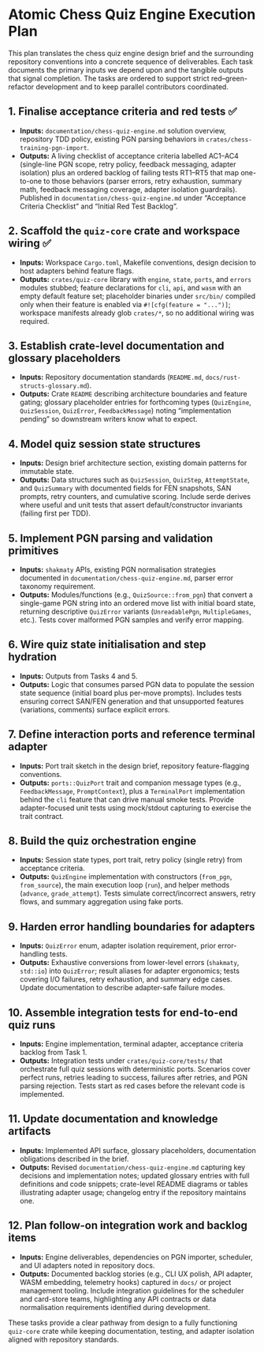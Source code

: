 # Atomic Chess Quiz Engine Execution Plan

This plan translates the chess quiz engine design brief and the surrounding repository conventions into a concrete sequence of deliverables. Each task documents the primary inputs we depend upon and the tangible outputs that signal completion. The tasks are ordered to support strict red–green-refactor development and to keep parallel contributors coordinated.

## 1. Finalise acceptance criteria and red tests ✅
- **Inputs:** `documentation/chess-quiz-engine.md` solution overview, repository TDD policy, existing PGN parsing behaviors in `crates/chess-training-pgn-import`.
- **Outputs:** A living checklist of acceptance criteria labelled AC1–AC4 (single-line PGN scope, retry policy, feedback messaging, adapter isolation) plus an ordered backlog of failing tests RT1–RT5 that map one-to-one to those behaviors (parser errors, retry exhaustion, summary math, feedback messaging coverage, adapter isolation guardrails). Published in `documentation/chess-quiz-engine.md` under “Acceptance Criteria Checklist” and “Initial Red Test Backlog”.

## 2. Scaffold the `quiz-core` crate and workspace wiring ✅
- **Inputs:** Workspace `Cargo.toml`, Makefile conventions, design decision to host adapters behind feature flags.
- **Outputs:** `crates/quiz-core` library with `engine`, `state`, `ports`, and `errors` modules stubbed; feature declarations for `cli`, `api`, and `wasm` with an empty default feature set; placeholder binaries under `src/bin/` compiled only when their feature is enabled via `#![cfg(feature = "...")]`; workspace manifests already glob `crates/*`, so no additional wiring was required.

## 3. Establish crate-level documentation and glossary placeholders
- **Inputs:** Repository documentation standards (`README.md`, `docs/rust-structs-glossary.md`).
- **Outputs:** Crate `README` describing architecture boundaries and feature gating; glossary placeholder entries for forthcoming types (`QuizEngine`, `QuizSession`, `QuizError`, `FeedbackMessage`) noting “implementation pending” so downstream writers know what to expect.

## 4. Model quiz session state structures
- **Inputs:** Design brief architecture section, existing domain patterns for immutable state.
- **Outputs:** Data structures such as `QuizSession`, `QuizStep`, `AttemptState`, and `QuizSummary` with documented fields for FEN snapshots, SAN prompts, retry counters, and cumulative scoring. Include serde derives where useful and unit tests that assert default/constructor invariants (failing first per TDD).

## 5. Implement PGN parsing and validation primitives
- **Inputs:** `shakmaty` APIs, existing PGN normalisation strategies documented in `documentation/chess-quiz-engine.md`, parser error taxonomy requirement.
- **Outputs:** Modules/functions (e.g., `QuizSource::from_pgn`) that convert a single-game PGN string into an ordered move list with initial board state, returning descriptive `QuizError` variants (`UnreadablePgn`, `MultipleGames`, etc.). Tests cover malformed PGN samples and verify error mapping.

## 6. Wire quiz state initialisation and step hydration
- **Inputs:** Outputs from Tasks 4 and 5.
- **Outputs:** Logic that consumes parsed PGN data to populate the session state sequence (initial board plus per-move prompts). Includes tests ensuring correct SAN/FEN generation and that unsupported features (variations, comments) surface explicit errors.

## 7. Define interaction ports and reference terminal adapter
- **Inputs:** Port trait sketch in the design brief, repository feature-flagging conventions.
- **Outputs:** `ports::QuizPort` trait and companion message types (e.g., `FeedbackMessage`, `PromptContext`), plus a `TerminalPort` implementation behind the `cli` feature that can drive manual smoke tests. Provide adapter-focused unit tests using mock/stdout capturing to exercise the trait contract.

## 8. Build the quiz orchestration engine
- **Inputs:** Session state types, port trait, retry policy (single retry) from acceptance criteria.
- **Outputs:** `QuizEngine` implementation with constructors (`from_pgn`, `from_source`), the main execution loop (`run`), and helper methods (`advance`, `grade_attempt`). Tests simulate correct/incorrect answers, retry flows, and summary aggregation using fake ports.

## 9. Harden error handling boundaries for adapters
- **Inputs:** `QuizError` enum, adapter isolation requirement, prior error-handling tests.
- **Outputs:** Exhaustive conversions from lower-level errors (`shakmaty`, `std::io`) into `QuizError`; result aliases for adapter ergonomics; tests covering I/O failures, retry exhaustion, and summary edge cases. Update documentation to describe adapter-safe failure modes.

## 10. Assemble integration tests for end-to-end quiz runs
- **Inputs:** Engine implementation, terminal adapter, acceptance criteria backlog from Task 1.
- **Outputs:** Integration tests under `crates/quiz-core/tests/` that orchestrate full quiz sessions with deterministic ports. Scenarios cover perfect runs, retries leading to success, failures after retries, and PGN parsing rejection. Tests start as red cases before the relevant code is implemented.

## 11. Update documentation and knowledge artifacts
- **Inputs:** Implemented API surface, glossary placeholders, documentation obligations described in the brief.
- **Outputs:** Revised `documentation/chess-quiz-engine.md` capturing key decisions and implementation notes; updated glossary entries with full definitions and code snippets; crate-level README diagrams or tables illustrating adapter usage; changelog entry if the repository maintains one.

## 12. Plan follow-on integration work and backlog items
- **Inputs:** Engine deliverables, dependencies on PGN importer, scheduler, and UI adapters noted in repository docs.
- **Outputs:** Documented backlog stories (e.g., CLI UX polish, API adapter, WASM embedding, telemetry hooks) captured in `docs/` or project management tooling. Include integration guidelines for the scheduler and card-store teams, highlighting any API contracts or data normalisation requirements identified during development.

These tasks provide a clear pathway from design to a fully functioning `quiz-core` crate while keeping documentation, testing, and adapter isolation aligned with repository standards.
